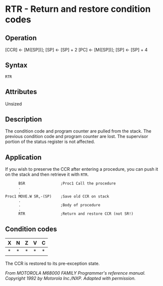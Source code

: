 # RTR - Return and restore condition codes

## Operation
[CCR] ← [M([SP])]; [SP] ← [SP] + 2
[PC] ← [M([SP])]; [SP] ← [SP] + 4

## Syntax
```assembly
RTR
```

## Attributes
Unsized

## Description
The condition code and program counter are pulled from the
stack. The previous condition code and program counter are lost.
The supervisor portion of the status register is not affected.

## Application
If you wish to preserve the CCR after entering a procedure, you
can push it on the stack and then retrieve it with `RTR`.

```assembly
      BSR                ;Proc1 Call the procedure
      .
      .
Proc1 MOVE.W SR,-(SP)    ;Save old CCR on stack
      .
      .                  ;Body of procedure
      .
      RTR                ;Return and restore CCR (not SR!)
```

## Condition codes
|X|N|Z|V|C|
|--|--|--|--|--|
|*|*|*|*|*|

The CCR is restored to its pre-exception state.

*From MOTOROLA M68000 FAMILY Programmer's reference manual. Copyright 1992 by Motorola Inc./NXP. Adapted with permission.*